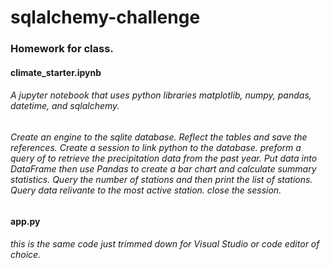 # sqlalchemy-challenge
### Homework for class. 
#### climate_starter.ipynb
###### A jupyter notebook that uses python libraries matplotlib, numpy, pandas, datetime, and sqlalchemy.
###### Create an engine to the sqlite database. Reflect the tables and save the references. Create a session to link python to the database. preform a query of to retrieve the precipitation data from the past year. Put data into DataFrame then use Pandas to create a bar chart and calculate summary statistics. Query the number of stations and then print the list of stations. Query data relivante to the most active station. close the session.
#### app.py
###### this is the same code just trimmed down for Visual Studio or code editor of choice.
